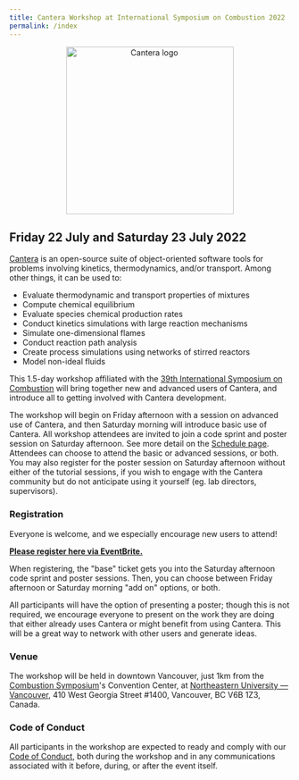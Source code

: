```yaml
---
title: Cantera Workshop at International Symposium on Combustion 2022
permalink: /index
---
```


<center><p style="text-align:center;" align="center"><img src="https://www.cantera.org/assets/img/cantera-logo.png" width="300px" alt="Cantera logo"/></p></center>

## Friday 22 July and Saturday 23 July 2022

[Cantera](https://www.cantera.org/) is an open-source suite of object-oriented software tools for problems involving kinetics, thermodynamics, and/or transport. Among other things, it can be used to:

* Evaluate thermodynamic and transport properties of mixtures
* Compute chemical equilibrium
* Evaluate species chemical production rates
* Conduct kinetics simulations with large reaction mechanisms
* Simulate one-dimensional flames
* Conduct reaction path analysis
* Create process simulations using networks of stirred reactors
* Model non-ideal fluids

This 1.5-day workshop affiliated with the [39th International Symposium on Combustion](http://www.combustionsymposia.org/2022/) will bring together new and advanced users of Cantera, and introduce all to getting involved with Cantera development.

The workshop will begin on Friday afternoon with a session on advanced use of Cantera, and then Saturday morning will introduce basic use of Cantera.
All workshop attendees are invited to join a code sprint and poster session on Saturday afternoon.
See more detail on the [Schedule page](content.md).
Attendees can choose to attend the basic or advanced sessions, or both.
You may also register for the poster session on Saturday afternoon without either of the tutorial sessions, if you wish to engage with the Cantera community but do not anticipate using it yourself (eg. lab directors, supervisors).

### Registration

Everyone is welcome, and we especially encourage new users to attend! 

**[Please register here via EventBrite.](https://www.eventbrite.com/e/cantera-workshop-at-the-39th-international-symposium-on-combustion-tickets-278311094977)**

When registering, the "base" ticket gets you into the Saturday afternoon code sprint and poster sessions. Then, you can choose between Friday afternoon or Saturday morning "add on" options, or both.

All participants will have the option of presenting a poster; though this is not required, we encourage everyone to present on the work they are doing that either already uses Cantera or might benefit from using Cantera. This will be a great way to network with other users and generate ideas.

### Venue

The workshop will be held in downtown Vancouver, just 1km from the [Combustion Symposium](http://www.combustionsymposia.org/2022/)'s Convention Center, at [Northeastern University — Vancouver](https://g.page/NortheasternVAN?share), 410 West Georgia Street #1400, Vancouver, BC V6B 1Z3, Canada.

### Code of Conduct

All participants in the workshop are expected to ready and comply with our [Code of Conduct](code-of-conduct.md), both during the workshop and in any communications associated with it before, during, or after the event itself.
